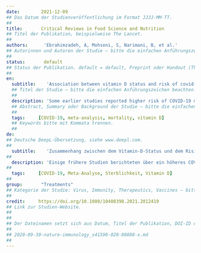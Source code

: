 ```yaml
---
date:        2021-12-09
## Das Datum der Studienveröffentlichung im Format JJJJ-MM-TT.
##
title:       Critical Reviews in Food Science and Nutrition
## Titel der Publikation, beispielweise The Lancet.
##
authors:      'Ebrahimzadeh, A, Mohseni, S, Narimani, B, et al.'
## Autorinnen und Autoren der Studie – bitte die einfachen Anführungszeichen beachten!
##
status:       default
## Status der Publikation. default = default, Preprint oder Handout (Thesenpapier)
##
en:
  subtitle:    'Association between vitamin D status and risk of covid-19 in-hospital mortality: A systematic review and meta-analysis of observational studies'
  ## Titel der Studie – bitte die einfachen Anführungszeichen beachten!
  ##
  description: 'Some earlier studies reported higher risk of COVID-19 mortality in patients with vitamin D deficiency, while some others failed to find such as association. Due to inconsistences between earlier meta-analyses and needs for an updated study, we conducted current systematic review and meta-analysis on the association between vitamin D status and risk of COVID-19 in-hospital mortality among observational studies. We searched PubMed, Scopus and Web of Science up to 27 July 2021. We conduct our systematic review and meta-analysis in according to PRISM statement. Two authors independently screened studies and extracted data from the relevant ones. All types of observational studies about the association between vitamin D status and in hospital COVID-19 mortality were included. Data was pooled using a random-effect model. We identified 13 observational studies. Pooling 9 studies which categorized vitamin D level, a significant positive relationship was found between vitamin D deficiency and risk of COVID-19 in-hospital mortality. All subgroup analyses also showed significant relationship between vitamin D deficiency and risk of COVID-19 in-hospital mortality. In the other analysis, pooling data from 5 studies in which vitamin D level was entered as a continues variable, we found an inverse significant association between each unit increment in serum vitamin D concentrations and risk of COVID-19 in-hospital mortality. We found a significant direct association between vitamin D deficiency and elevated risk of COVID-19 in-hospital mortality. Moreover, each unit increment in serum vitamin D levels was associated to significant reduction in risk of COVID-19 mortality. Further prospective studies are needed to confirm our findings.'
  ## Abstract, Summary oder Background der Studie – bitte die einfachen Anführungszeichen b
  ##
  tags:     [COVID-19, meta-analysis, mortality, vitamin D]
  ## Keywords bitte mit Kommata trennen.
  ##
de: 
## Deutsche DeepL-Übersetzung, siehe www.deepl.com.
##
  subtitle:    'Zusammenhang zwischen dem Vitamin-D-Status und dem Risiko einer Covid-19-Krankenhausmortalität: Eine systematische Überprüfung und Meta-Analyse von Beobachtungsstudien'
##
  description: 'Einige frühere Studien berichteten über ein höheres COVID-19-Mortalitätsrisiko bei Patienten mit Vitamin-D-Mangel, während einige andere keinen solchen Zusammenhang fanden. Aufgrund von Unstimmigkeiten zwischen früheren Meta-Analysen und dem Bedarf an einer aktualisierten Studie führten wir eine systematische Überprüfung und Meta-Analyse des Zusammenhangs zwischen dem Vitamin-D-Status und dem Risiko einer COVID-19-Sterblichkeit im Krankenhaus unter Beobachtungsstudien durch. Wir durchsuchten PubMed, Scopus und Web of Science bis zum 27. Juli 2021. Wir haben unsere systematische Überprüfung und Meta-Analyse in Übereinstimmung mit dem PRISM-Statement durchgeführt. Zwei Autoren überprüften unabhängig voneinander Studien und extrahierten Daten aus den relevanten Studien. Es wurden alle Arten von Beobachtungsstudien über den Zusammenhang zwischen dem Vitamin-D-Status und der COVID-19-Mortalität im Krankenhaus einbezogen. Die Daten wurden mithilfe eines Modells mit zufälligen Effekten gepoolt. Wir identifizierten 13 Beobachtungsstudien. Bei der Zusammenführung von 9 Studien, die den Vitamin-D-Spiegel kategorisierten, wurde ein signifikanter positiver Zusammenhang zwischen Vitamin-D-Mangel und dem Risiko der COVID-19-Krankenhausmortalität festgestellt. Alle Untergruppenanalysen zeigten ebenfalls einen signifikanten Zusammenhang zwischen Vitamin-D-Mangel und dem Risiko der COVID-19-Krankenhausmortalität. In der anderen Analyse, die Daten aus 5 Studien zusammenfasste, in denen der Vitamin-D-Spiegel als kontinuierliche Variable eingegeben wurde, fanden wir einen inversen signifikanten Zusammenhang zwischen jeder Einheit Erhöhung der Serum-Vitamin-D-Konzentration und dem Risiko der COVID-19-Krankenhausmortalität. Wir fanden einen signifikanten direkten Zusammenhang zwischen Vitamin-D-Mangel und einem erhöhten Risiko für COVID-19-Krankenhausmortalität. Darüber hinaus war jede Einheit, um die sich der Vitamin-D-Serumspiegel erhöhte, mit einer signifikanten Verringerung des COVID-19-Mortalitätsrisikos verbunden. Weitere prospektive Studien sind erforderlich, um unsere Ergebnisse zu bestätigen.'
##
  tags:     [COVID-19, Meta-Analyse, Sterblichkeit, Vitamin D]
##
group:       "Treatments"
## Kategorie der Studie: Virus, Immunity, Therapeutics, Vaccines – bitte die Anführungszeichen beachten!
##
credit:     https://doi.org/10.1080/10408398.2021.2012419
## Link zur Studien-Website.
##
##
## Der Dateinamen setzt sich aus Datum, Titel der Publikation, DOI-ID der Studie (nach dem letzten Slash) und der Dateiendung zusammen. Bitte den Unterstrich vor der DOI-ID beachten!
##
## 2020-09-30-nature-immunology_s41590-020-00808-x.md
##
---
```

<object data="{{ page.link }}" style='height:calc(100vh - 400px); width: 100%' type='application/pdf'></object>